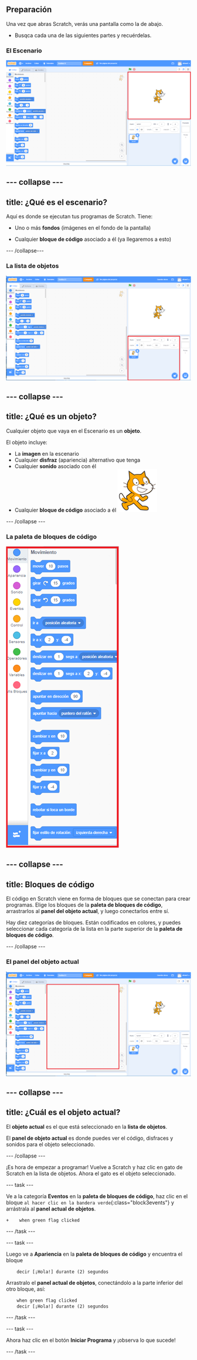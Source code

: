 ## Preparación

Una vez que abras Scratch, verás una pantalla como la de abajo.

+ Busqca cada una de las siguientes partes y recuérdelas.

### El Escenario

 ![Ventana de scratch con el escenario resaltado](images/hlStage.png)

--- collapse ---
---
title: ¿Qué es el escenario?
---
Aquí es donde se ejecutan tus programas de Scratch. Tiene:

* Uno o más **fondos** \(imágenes en el fondo de la pantalla\)

* Cualquier **bloque de código** asociado a él \(ya llegaremos a esto\)

--- /collapse---

### La lista de objetos

 ![Ventana de Scratch con la lista de objetos resaltada](images/hlSpriteList.png)

--- collapse ---
---
title: ¿Qué es un objeto?
---

Cualquier objeto que vaya en el Escenario es un **objeto**.

El objeto incluye:
* La **imagen** en la escenario
* Cualquier **disfraz** \(apariencia\) alternativo que tenga
* Cualquier **sonido** asociado con él
* Cualquier **bloque de código** asociado a él ![](images/setup2.png)

--- /collapse ---

### La paleta de bloques de código

 ![Ventana de Scratch con la paleta de bloques resaltada](images/hlBlocksPalette.png)

--- collapse ---
---
title: Bloques de código
---

El código en Scratch viene en forma de bloques que se conectan para crear programas. Elige los bloques de la **paleta de bloques de código**, arrastrarlos al **panel del objeto actual**, y luego conectarlos entre sí.

Hay diez categorías de bloques. Están codificados en colores, y puedes seleccionar cada categoría de la lista en la parte superior de la **paleta de bloques de código**.

--- /collapse ---

### El panel del objeto actual

 ![Ventana de Scratch con el panel del objeto actual resaltado](images/hlCurrentSpritePanel.png)

--- collapse ---
---
title: ¿Cuál es el objeto actual?
---

El **objeto actual** es el que está seleccionado en la **lista de objetos**.

El **panel de objeto actual** es donde puedes ver el código, disfraces y sonidos para el objeto seleccionado.

--- /collapse ---

¡Es hora de empezar a programar! Vuelve a Scratch y haz clic en gato de Scratch en la lista de objetos. Ahora el gato es el objeto seleccionado.

--- task ---

Ve a la categoría **Eventos** en la **paleta de bloques de código**, haz clic en el bloque `al hacer clic en la bandera verde`{:class="block3events"} y arrástrala al **panel actual de objetos**.

```blocks3
+    when green flag clicked
```

--- /task ---

--- task ---

Luego ve a **Apariencia** en la **paleta de bloques de código** y encuentra el bloque

```blocks3
    decir [¡Hola!] durante (2) segundos
```

Arrastralo el **panel actual de objetos**, conectándolo a la parte inferior del otro bloque, así:

```blocks3
    when green flag clicked
    decir [¡Hola!] durante (2) segundos
```

--- /task ---

--- task ---

Ahora haz clic en el botón **Iniciar Programa** y ¡observa lo que sucede!

--- /task ---

